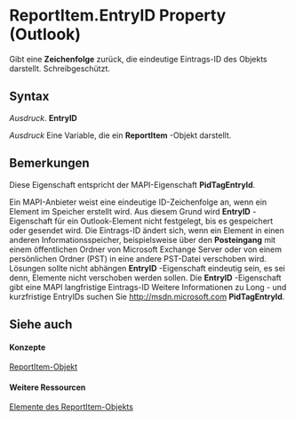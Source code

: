 
# ReportItem.EntryID Property (Outlook)

Gibt eine  **Zeichenfolge** zurück, die eindeutige Eintrags-ID des Objekts darstellt. Schreibgeschützt.


## Syntax

 _Ausdruck_. **EntryID**

 _Ausdruck_ Eine Variable, die ein **ReportItem** -Objekt darstellt.


## Bemerkungen

Diese Eigenschaft entspricht der MAPI-Eigenschaft  **PidTagEntryId**.

Ein MAPI-Anbieter weist eine eindeutige ID-Zeichenfolge an, wenn ein Element im Speicher erstellt wird. Aus diesem Grund wird  **EntryID** -Eigenschaft für ein Outlook-Element nicht festgelegt, bis es gespeichert oder gesendet wird. Die Eintrags-ID ändert sich, wenn ein Element in einen anderen Informationsspeicher, beispielsweise über den **Posteingang** mit einem öffentlichen Ordner von Microsoft Exchange Server oder von einem persönlichen Ordner (PST) in eine andere PST-Datei verschoben wird. Lösungen sollte nicht abhängen **EntryID** -Eigenschaft eindeutig sein, es sei denn, Elemente nicht verschoben werden sollen. Die **EntryID** -Eigenschaft gibt eine MAPI langfristige Eintrags-ID Weitere Informationen zu Long - und kurzfristige EntryIDs suchen Sie http://msdn.microsoft.com **PidTagEntryId**.


## Siehe auch


#### Konzepte


[ReportItem-Objekt](16ebe336-72e0-42f6-99d3-edecc3ea284d.md)
#### Weitere Ressourcen


[Elemente des ReportItem-Objekts](http://msdn.microsoft.com/library/5a5662dd-e969-bbd5-129b-44609ba1cf9f%28Office.15%29.aspx)